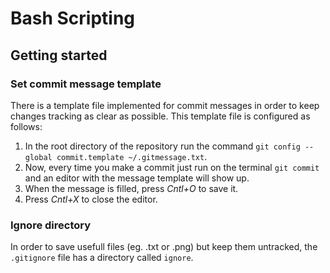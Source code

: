 # Bash Scripting

## Getting started

### Set commit message template

There is a template file implemented for commit messages in order to keep changes tracking as clear as possible.
This template file is configured as follows:

1. In the root directory of the repository run the command `git config --global commit.template ~/.gitmessage.txt`.
2. Now, every time you make a commit just run on the terminal `git commit` and an editor with the message template will show up.
3. When the message is filled, press _Cntl+O_ to save it.
4. Press _Cntl+X_ to close the editor.

### Ignore directory

In order to save usefull files (eg. .txt or .png) but keep them untracked, the `.gitignore` file has a directory called `ignore`.
